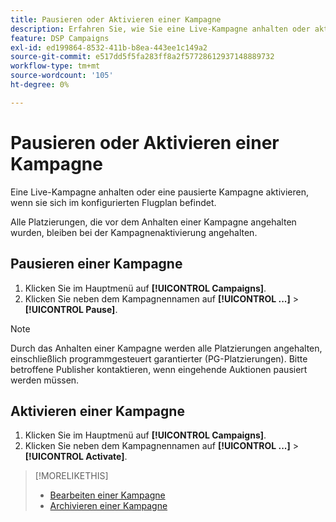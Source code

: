 ```yaml
---
title: Pausieren oder Aktivieren einer Kampagne
description: Erfahren Sie, wie Sie eine Live-Kampagne anhalten oder aktivieren.
feature: DSP Campaigns
exl-id: ed199864-8532-411b-b8ea-443ee1c149a2
source-git-commit: e517dd5f5fa283ff8a2f57728612937148889732
workflow-type: tm+mt
source-wordcount: '105'
ht-degree: 0%

---
```


# Pausieren oder Aktivieren einer Kampagne

Eine Live-Kampagne anhalten oder eine pausierte Kampagne aktivieren, wenn sie sich im konfigurierten Flugplan befindet.

Alle Platzierungen, die vor dem Anhalten einer Kampagne angehalten wurden, bleiben bei der Kampagnenaktivierung angehalten.

## Pausieren einer Kampagne

1. Klicken Sie im Hauptmenü auf **[!UICONTROL Campaigns]**.
1. Klicken Sie neben dem Kampagnennamen auf **[!UICONTROL ...]** > **[!UICONTROL Pause]**.

>[!NOTE]
>
>Durch das Anhalten einer Kampagne werden alle Platzierungen angehalten, einschließlich programmgesteuert garantierter (PG-Platzierungen). Bitte betroffene Publisher kontaktieren, wenn eingehende Auktionen pausiert werden müssen.

## Aktivieren einer Kampagne

1. Klicken Sie im Hauptmenü auf **[!UICONTROL Campaigns]**.
1. Klicken Sie neben dem Kampagnennamen auf **[!UICONTROL ...]** > **[!UICONTROL Activate]**.

>[!MORELIKETHIS]
>
>* [Bearbeiten einer Kampagne](campaign-edit.md)
>* [Archivieren einer Kampagne](campaign-archive-unarchive.md)
